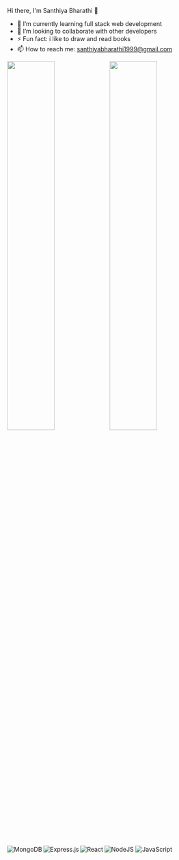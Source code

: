 Hi there, I'm Santhiya Bharathi 👋

- 🌱 I’m currently learning full stack web development
- 👯 I’m looking to collaborate with other developers
- ⚡ Fun fact: i like to draw and read books
- 📫 How to reach me: santhiyabharathi1999@gmail.com


<img align="left" width="47%" src="https://github-readme-stats.vercel.app/api?username=santhiya-bharathi&show_icons=true&theme=radical" />

<img align="left" width="47%" src="https://github-readme-stats.vercel.app/api/top-langs/?username=santhiya-bharathi&layout=compact" />

<img align="left" alt="MongoDB" src="https://img.shields.io/badge/MongoDB-%234ea94b.svg?style=for-the-badge&logo=mongodb&logoColor=white" />
<img align="left" alt="Express.js" src="https://img.shields.io/badge/express.js-%23404d59.svg?style=for-the-badge&logo=express&logoColor=%2361DAFB" />
<img align="left" alt="React" src="https://img.shields.io/badge/react-%2320232a.svg?style=for-the-badge&logo=react&logoColor=%2361DAFB" />
<img alt="NodeJS" src="https://img.shields.io/badge/node.js-6DA55F?style=for-the-badge&logo=node.js&logoColor=white" />
<img alt="JavaScript" src="https://img.shields.io/badge/javascript-%23323330.svg?style=for-the-badge&logo=javascript&logoColor=%23F7DF1E" />



